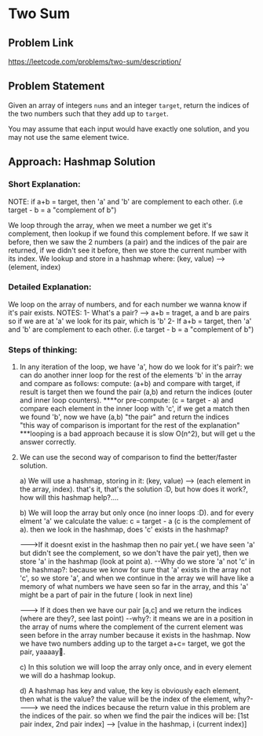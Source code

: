 # Two Sum

## Problem Link
https://leetcode.com/problems/two-sum/description/

## Problem Statement

Given an array of integers `nums` and an integer `target`, return the indices of the two numbers such that they add up to `target`.

You may assume that each input would have exactly one solution, and you may not use the same element twice.

## Approach: Hashmap Solution

### Short Explanation:

NOTE: if a+b = target, then 'a' and 'b' are complement to each other. (i.e target - b = a "complement of b")

We loop through the array, when we meet a number we get it's complement, then lookup if we found this complement before. If we saw it before, then we saw the 2 numbers (a pair) and the indices of the pair are returned, if we didn't see it before, then we store the current number with its index. 
We lookup and store in a hashmap where: (key, value) --> (element, index)

### Detailed Explanation:

We loop on the array of numbers, and for each number we wanna know if it's pair exists.
NOTES:
1- What's a pair? 
        --> a+b = traget, a and b are pairs so if we are at 'a' we look for its pair, which is 'b'
2- If a+b = target, then 'a' and 'b' are complement to each other. (i.e target - b = a "complement of b")

### Steps of thinking:
1) In any iteration of the loop, we have 'a', how do we look for it's pair?: we can do another inner loop for the rest of the elements 'b' in the array and compare as follows:
    compute: (a+b) and compare with target, if result is target then we found the pair (a,b) and return the indices (outer and inner loop counters).
    ****or 
    pre-compute: (c = target - a) and compare each element in the inner loop with 'c', if we get a match then we found 'b', now we have (a,b) "the pair" and return the indices  
    "this way of comparison is important for the rest of the explanation"
    ***looping is a bad approach because it is slow O(n^2), but will get u the answer correctly.
2) We can use the second way of comparison to find the better/faster solution.
   
   a) We will use a hashmap, storing in it: (key, value) --> (each element in the array, index). that's it, that's the solution :D, but how does it work?, how will this hashmap help?....
   
   b) We will loop the array but only once (no inner loops :D). and for every elment 'a' we calculate the value:
    c = target - a (c is the complement of a).
then we look in the hashmap, does 'c' exists in the hashmap?

      --->If it doesnt exist in the hashmap then no pair yet.( we have seen 'a' but didn't see the complement, so we don't have the pair yet), then we store 'a' in the hashmap (look at point a).
         --Why do we store 'a' not 'c' in the hashmap?: because we know for sure that 'a' exists in the array not 'c', so we store 'a', and when we continue in the array we will have like a memory of what numbers we have seen so far in the array, and this 'a' might be a part of pair in the future ( look in next line)
   
      ---> If it does then we have our pair [a,c] and we return the indices (where are they?, see last point)
         --why?: it means we are in a position in the array of nums where the complement of the current element was seen before in the array number because it exists in the hashmap. Now we have two numbers adding up to the target a+c= target, we got the pair, yaaaay💃.
      
   c) In this solution we will loop the array only once, and in every element we will do a hashmap lookup.
   
   d) A hashmap has key and value, the key is obviously each element, then what is the value?
   the value will be the index of the element, why?----> we need the indices because the return value in this problem are the indices of the pair.
 so when we find the pair the indices will be:
 [1st pair index, 2nd pair index] --> [value in the hashmap, i (current index)] 




